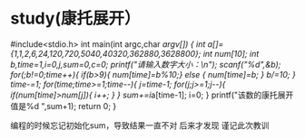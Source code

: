 # study(康托展开）
#include<stdio.h>
int main(int argc,char *argv[])
{
	int a[]={1,1,2,6,24,120,720,5040,40320,362880,3628800};
	int num[10];
	int b,time=1,i=0,j,sum=0,c=0;
	printf("请输入数字大小：\n");
	scanf("%d",&b);
	for(;b!=0;time++){
		if(b>9){
		num[time]=b%10;}
		else {
		num[time]=b;
		}
		b/=10;
	}
	time-=1;
	for(time;time>=1;time--){
		j=time-1;
		for(j;j>=1;j--){
			if(num[time]>num[j]){
				i++;
			}
		}
		sum+=i*a[time-1];
		i=0;
	}
	printf("该数的康托展开值是%d ",sum+1);
	return 0;
}

编程的时候忘记初始化sum，导致结果一直不对 后来才发现 谨记此次教训
